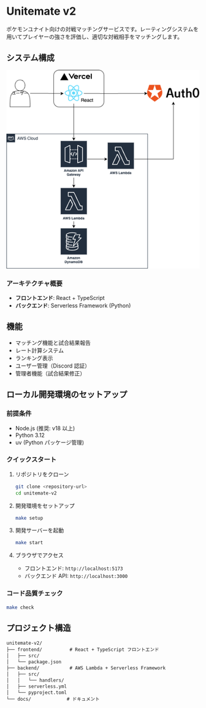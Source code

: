 # Unitemate v2

ポケモンユナイト向けの対戦マッチングサービスです。レーティングシステムを用いてプレイヤーの強さを評価し、適切な対戦相手をマッチングします。

## システム構成

![システム構成図](docs/mvp/img/unitemate-v2.drawio.png)

### アーキテクチャ概要

- **フロントエンド**: React + TypeScript
- **バックエンド**: Serverless Framework (Python)

## 機能

- マッチング機能と試合結果報告
- レート計算システム
- ランキング表示
- ユーザー管理（Discord 認証）
- 管理者機能（試合結果修正）

## ローカル開発環境のセットアップ

### 前提条件

- Node.js (推奨: v18 以上)
- Python 3.12
- uv (Python パッケージ管理)

### クイックスタート

1. リポジトリをクローン

   ```bash
   git clone <repository-url>
   cd unitemate-v2
   ```

2. 開発環境をセットアップ

   ```bash
   make setup
   ```

3. 開発サーバーを起動

   ```bash
   make start
   ```

4. ブラウザでアクセス
   - フロントエンド: `http://localhost:5173`
   - バックエンド API: `http://localhost:3000`

### コード品質チェック

```bash
make check
```

## プロジェクト構造

```
unitemate-v2/
├── frontend/          # React + TypeScript フロントエンド
│   ├── src/
│   └── package.json
├── backend/           # AWS Lambda + Serverless Framework
│   ├── src/
│   │   └── handlers/
│   ├── serverless.yml
│   └── pyproject.toml
└── docs/             # ドキュメント
```
